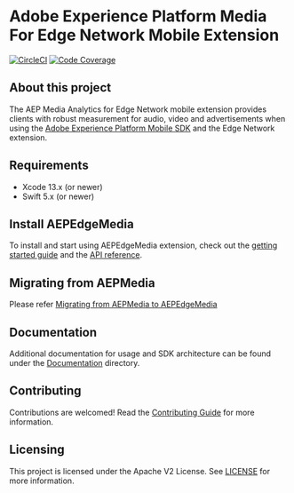 # Adobe Experience Platform Media For Edge Network Mobile Extension

[![CircleCI](https://img.shields.io/circleci/project/github/adobe/aepsdk-edgemedia-ios/main.svg?logo=circleci)](https://circleci.com/gh/adobe/workflows/aepsdk-edgemedia-ios)
[![Code Coverage](https://img.shields.io/codecov/c/github/adobe/aepsdk-edgemedia-ios/main.svg?logo=codecov)](https://codecov.io/gh/adobe/aepsdk-edgemedia-ios/branch/main)

## About this project

The AEP Media Analytics for Edge Network mobile extension provides clients with robust measurement for audio, video and advertisements when using the [Adobe Experience Platform Mobile SDK](https://developer.adobe.com/client-sdks) and the Edge Network extension.

## Requirements
- Xcode 13.x (or newer)
- Swift 5.x (or newer)

## Install AEPEdgeMedia

To install and start using AEPEdgeMedia extension, check out the [getting started guide](Documentation/getting-started.md) and the [API reference](Documentation/api-reference.md).

## Migrating from AEPMedia

Please refer [Migrating from AEPMedia to AEPEdgeMedia](Documentation/migration-guide.md)

## Documentation

Additional documentation for usage and SDK architecture can be found under the [Documentation](Documentation) directory.

## Contributing

Contributions are welcomed! Read the [Contributing Guide](./.github/CONTRIBUTING.md) for more information.

## Licensing

This project is licensed under the Apache V2 License. See [LICENSE](LICENSE) for more information.
